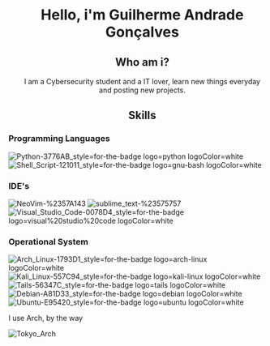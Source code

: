 <div>
        <ul align="center">
                <h1>Hello, i'm Guilherme Andrade Gonçalves</h1>
</div>
                
<div>
        <ul align="center">
                <h2>Who am i?</h2>
                <p>
                        I am a Cybersecurity student and a IT lover, learn new things everyday and posting new projects.
                </p>
</div>

<div>
        <ul align="center">
                <h2>Skills</h2>
</div>

<div>
        <h3>Programming Languages</h3>

![Python-3776AB_style=for-the-badge logo=python logoColor=white](https://github.com/Shinsuki/Shinsuki/assets/160244227/317160e3-8fa9-4e88-a9b7-3f9426de2f9b)
![Shell_Script-121011_style=for-the-badge logo=gnu-bash logoColor=white](https://github.com/Shinsuki/Shinsuki/assets/160244227/d10a7133-b8f9-414f-991a-9da65107daca)
</div>

<div>
        <h3>IDE's</h3>
        
![NeoVim-%2357A143](https://github.com/Shinsuki/Shinsuki/assets/160244227/0dec18ee-faaf-4e32-bcff-fe465e2d1bc2)
![sublime_text-%23575757](https://github.com/Shinsuki/Shinsuki/assets/160244227/684658d7-d54c-4e5e-8f79-ddee5287a9aa)
![Visual_Studio_Code-0078D4_style=for-the-badge logo=visual%20studio%20code logoColor=white](https://github.com/Shinsuki/Shinsuki/assets/160244227/2b7a97da-9461-48d1-9806-d3c15893694b)
</div>
<div>
        <h3>Operational System</h3>
        
![Arch_Linux-1793D1_style=for-the-badge logo=arch-linux logoColor=white](https://github.com/Shinsuki/Shinsuki/assets/160244227/da3ce3be-87fc-4611-82bc-c0199c9cb8da)
![Kali_Linux-557C94_style=for-the-badge logo=kali-linux logoColor=white](https://github.com/Shinsuki/Shinsuki/assets/160244227/b130c9a1-1a3a-4b02-b5d7-cf3d47db5607)
![Tails-56347C_style=for-the-badge logo=tails logoColor=white](https://github.com/Shinsuki/Shinsuki/assets/160244227/d6dd65f9-687a-4bc7-aecc-1ae7bee64153)
![Debian-A81D33_style=for-the-badge logo=debian logoColor=white](https://github.com/Shinsuki/Shinsuki/assets/160244227/8d9ec2b3-5770-41aa-8750-ac85500976f1)
![Ubuntu-E95420_style=for-the-badge logo=ubuntu logoColor=white](https://github.com/Shinsuki/Shinsuki/assets/160244227/811d9c4b-97cc-420b-851b-d1aabe6858b1)
<p>
        I use Arch, by the way

![Tokyo_Arch](https://github.com/Shinsuki/Shinsuki/assets/160244227/d9b254ae-845b-4490-ba5b-4af0ad4f312a)
</p>

</div>
